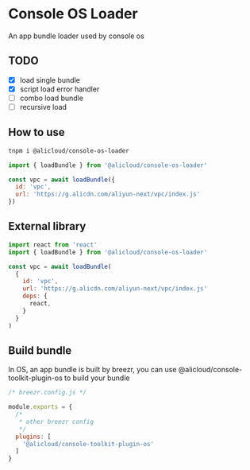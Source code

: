 # Console OS Loader

An app bundle loader used by console os

## TODO

- [x] load single bundle
- [x] script load error handler
- [ ] combo load bundle
- [ ] recursive load

## How to use

```bash
tnpm i @alicloud/console-os-loader
```

```javascript
import { loadBundle } from '@alicloud/console-os-loader'

const vpc = await loadBundle({
  id: 'vpc',
  url: 'https://g.alicdn.com/aliyun-next/vpc/index.js'
})

```

## External library

``` javascript
import react from 'react'
import { loadBundle } from '@alicloud/console-os-loader'

const vpc = await loadBundle(
  {
    id: 'vpc',
    url: 'https://g.alicdn.com/aliyun-next/vpc/index.js'
    deps: {
      react,
    }
  }
)
```

## Build bundle

In OS, an app bundle is built by breezr, you can use @alicloud/console-toolkit-plugin-os to build your bundle

```javascript
/* breezr.config.js */

module.exports = {
  /*
   * other breezr config
   */
  plugins: [
    '@alicloud/console-toolkit-plugin-os'
  ]
}

```